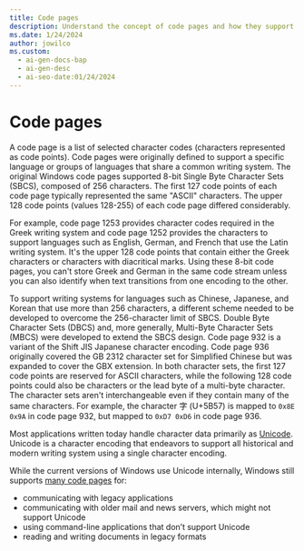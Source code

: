 ```yaml
---
title: Code pages
description: Understand the concept of code pages and how they support different languages and writing systems.
ms.date: 1/24/2024
author: jowilco
ms.custom:
  - ai-gen-docs-bap
  - ai-gen-desc
  - ai-seo-date:01/24/2024
---
```


# Code pages

A code page is a list of selected character codes (characters represented as code points). Code pages were originally defined to support a specific language or groups of languages that share a common writing system. The original Windows code pages supported 8-bit Single Byte Character Sets (SBCS), composed of 256 characters. The first 127 code points of each code page typically represented the same "ASCII" characters. The upper 128 code points (values 128-255) of each code page differed considerably.

For example, code page 1253 provides character codes required in the Greek writing system and code page 1252 provides the characters to support languages such as English, German, and French that use the Latin writing system. It's the upper 128 code points that contain either the Greek characters or characters with diacritical marks. Using these 8-bit code pages, you can't store Greek and German in the same code stream unless you can also identify when text transitions from one encoding to the other.

To support writing systems for languages such as Chinese, Japanese, and Korean that use more than 256 characters, a different scheme needed to be developed to overcome the 256-character limit of SBCS. Double Byte Character Sets (DBCS) and, more generally, Multi-Byte Character Sets (MBCS) were developed to extend the SBCS design. Code page 932 is a variant of the Shift JIS Japanese character encoding. Code page 936 originally covered the GB 2312 character set for Simplified Chinese but was expanded to cover the GBX extension. In both character sets, the first 127 code points are reserved for ASCII characters, while the following 128 code points could also be characters or the lead byte of a multi-byte character. The character sets aren't interchangeable even if they contain many of the same characters. For example, the character 字 (U+5B57) is mapped to `0x8E 0x9A` in code page 932, but mapped to `0xD7 0xD6` in code page 936.

Most applications written today handle character data primarily as [Unicode](unicode-standard.md). Unicode is a character encoding that endeavors to support all historical and modern writing system using a single character encoding.

While the current versions of Windows use Unicode internally, Windows still supports [many code pages](/windows/win32/intl/code-page-identifiers) for:

- communicating with legacy applications
- communicating with older mail and news servers, which might not support Unicode
- using command-line applications that don’t support Unicode
- reading and writing documents in legacy formats
